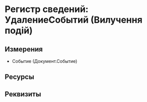 ﻿# Регистр сведений: УдалениеСобытий (Вилучення подій)

## Измерения

- Событие (Документ.Событие)

## Ресурсы


## Реквизиты


